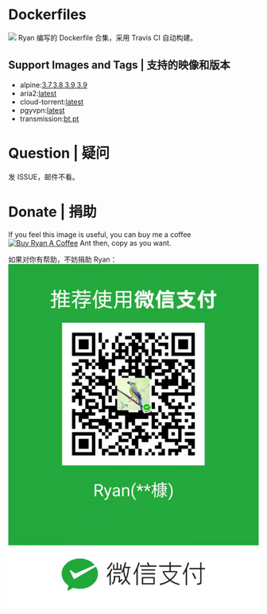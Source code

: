 # Dockerfiles
![](https://www.travis-ci.org/benzBrake/Dockerfiles.svg?branch=master)
Ryan 编写的 Dockerfile 合集，采用 Travis CI 自动构建。
## Support Images and Tags | 支持的映像和版本
- alpine:[3.7](alpine/3.7/Dockerfile),[3.8](alpine/3.8/Dockerfile),[3.9](alpine/3.9/Dockerfile),[3.9](alpine/3.9/Dockerfile)
- aria2:[latest](aria2/default/Dockefile)
- cloud-torrent:[latest](cloud-torrent/Dockerfile)
- pgyvpn:[latest](pgyvpn/Dockefile)
- transmission:[bt](transmission/Dockerfile),[pt](transmission/Dockerfile)

# Question | 疑问
发 ISSUE，邮件不看。

# Donate | 捐助
If you feel this image is useful, you can buy me a coffee
[![Buy Ryan A Coffee](https://bmc-cdn.nyc3.digitaloceanspaces.com/BMC-button-images/custom_images/orange_img.png "Buy Ryan A Coffee")](https://www.buymeacoffee.com/buyryanacoffie "Buy Ryan A Coffee")
Ant then, copy as you want.

如果对你有帮助，不妨捐助 Ryan：
![](donate.jpg)
